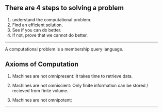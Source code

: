 ## There are 4 steps to solving a problem
1. understand the computational problem.
2. Find an efficient solution.
3. See if you can do better.
4. If not, prove that we cannot do better.
---

A computational problem is a membership query language.

## Axioms of Computation
1. Machines are not omnipresent:
   It takes time to retrieve data.

2. Machines are not omniscient:
   Only finite information can be stored / recieved from finite volume.

3. Machines are not omnipotent:
---